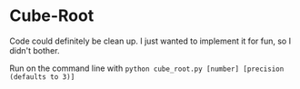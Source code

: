 # Cube-Root

Code could definitely be clean up. I just wanted to implement it for fun, so I didn't bother.

Run on the command line with `python cube_root.py [number] [precision (defaults to 3)]`
